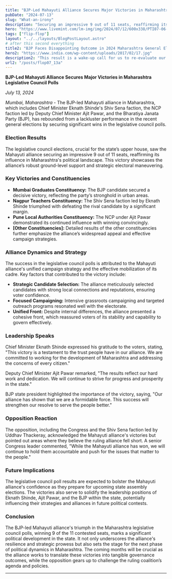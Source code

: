 ```yaml
---
title: "BJP-Led Mahayuti Alliance Secures Major Victories in Maharashtra Legislative Council Polls"
pubDate: "2024-07-13"
slug: "What-an-irony"
description: "Securing an impressive 9 out of 11 seats, reaffirming its influence in Maharashtra's political landscape."
hero: "https://www.livemint.com/lm-img/img/2024/07/12/600x338/PTI07-06-2024-000305B-0_1720793157158_1720793194262.jpg"
tags: ["flip-flop"]
layout: "../../layouts/BlogPostLayout.astro"
# after this second everything
title2: "BJP Faces Disappointing Outcome in 2024 Maharashtra General Elections"
hero2: "https://www.india.com/wp-content/uploads/2017/02/17.jpg"
description2: "This result is a wake-up call for us to re-evaluate our strategies and address the concerns of the voters more effectively"
url2: "/posts/flop07_13a"
---
```

**BJP-Led Mahayuti Alliance Secures Major Victories in Maharashtra Legislative Council Polls**

*July 13, 2024*

*Mumbai, Maharashtra* - The BJP-led Mahayuti alliance in Maharashtra, which includes Chief Minister Eknath Shinde's Shiv Sena faction, the NCP faction led by Deputy Chief Minister Ajit Pawar, and the Bharatiya Janata Party (BJP), has rebounded from a lackluster performance in the recent general elections by securing significant wins in the legislative council polls.

### Election Results

The legislative council elections, crucial for the state’s upper house, saw the Mahayuti alliance securing an impressive 9 out of 11 seats, reaffirming its influence in Maharashtra's political landscape. This victory showcases the alliance’s robust ground-level support and strategic electoral maneuvering.

### Key Victories and Constituencies

- **Mumbai Graduates Constituency:** The BJP candidate secured a decisive victory, reflecting the party’s stronghold in urban areas.
- **Nagpur Teachers Constituency:** The Shiv Sena faction led by Eknath Shinde triumphed with defeating the rival candidate by a significant margin.
- **Pune Local Authorities Constituency:** The NCP under Ajit Pawar demonstrated its continued influence with winning convincingly.
- **[Other Constituencies]:** Detailed results of the other constituencies further emphasize the alliance’s widespread appeal and effective campaign strategies.

### Alliance Dynamics and Strategy

The success in the legislative council polls is attributed to the Mahayuti alliance's unified campaign strategy and the effective mobilization of its cadre. Key factors that contributed to the victory include:

- **Strategic Candidate Selection:** The alliance meticulously selected candidates with strong local connections and reputations, ensuring voter confidence.
- **Focused Campaigning:** Intensive grassroots campaigning and targeted outreach programs resonated well with the electorate.
- **Unified Front:** Despite internal differences, the alliance presented a cohesive front, which reassured voters of its stability and capability to govern effectively.

### Leadership Speaks

Chief Minister Eknath Shinde expressed his gratitude to the voters, stating, "This victory is a testament to the trust people have in our alliance. We are committed to working for the development of Maharashtra and addressing the concerns of every citizen."

Deputy Chief Minister Ajit Pawar remarked, "The results reflect our hard work and dedication. We will continue to strive for progress and prosperity in the state."

BJP state president highlighted the importance of the victory, saying, "Our alliance has shown that we are a formidable force. This success will strengthen our resolve to serve the people better."

### Opposition Reaction

The opposition, including the Congress and the Shiv Sena faction led by Uddhav Thackeray, acknowledged the Mahayuti alliance's victories but pointed out areas where they believe the ruling alliance fell short. A senior Congress leader commented, "While the Mahayuti alliance has won, we will continue to hold them accountable and push for the issues that matter to the people."

### Future Implications

The legislative council poll results are expected to bolster the Mahayuti alliance's confidence as they prepare for upcoming state assembly elections. The victories also serve to solidify the leadership positions of Eknath Shinde, Ajit Pawar, and the BJP within the state, potentially influencing their strategies and alliances in future political contests.

### Conclusion

The BJP-led Mahayuti alliance's triumph in the Maharashtra legislative council polls, winning 9 of the 11 contested seats, marks a significant political development in the state. It not only underscores the alliance's resilience and strategic prowess but also sets the stage for the next phase of political dynamics in Maharashtra. The coming months will be crucial as the alliance works to translate these victories into tangible governance outcomes, while the opposition gears up to challenge the ruling coalition’s agenda and policies.


---